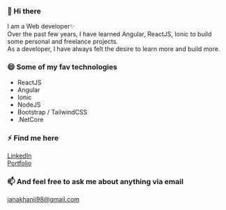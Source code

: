### 👋 Hi there 

<!--
**JanaKhanji/JanaKhanji** is a ✨ _special_ ✨ repository because its `README.md` (this file) appears on your GitHub profile.

Here are some ideas to get you started:

- 🔭 I’m currently working on ...
- 🌱 I’m currently learning ...
- 👯 I’m looking to collaborate on ...
- 🤔 I’m looking for help with ...
- 💬 Ask me about ...
- 📫 How to reach me: ...
- 😄 Pronouns: ...
- ⚡ Fun fact: ...
-->
I am a Web developer✨
<br />
Over the past few years, I have learned Angular, ReactJS, Ionic to build some personal and freelance projects.
<br />
As a developer, I have always felt the desire to learn more and build more.

### 😄 Some of my fav technologies
- ReactJS
- Angular
- Ionic
- NodeJS
- Bootstrap / TailwindCSS
- .NetCore

### ⚡ Find me here
<a href="https://www.linkedin.com/in/jana-khanji/" title="LinkedIn">LinkedIn</a>
<br />
<a href="https://janakhanji-portfolio.web.app/" title="Portfolio">Portfolio</a>

### 📫 And feel free to ask me about anything via email
<a href="mailto:janakhanji98@gmail.com" title="Mail">janakhanji98@gmail.com</a>
